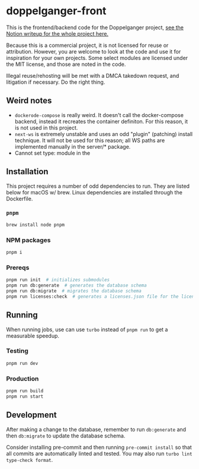 # doppelganger-front

This is the frontend/backend code for the Doppelganger project, [see the Notion writeup for the whole project here.](https://regulad.notion.site/Doppelg-nger-Portal-for-second-copies-of-apps-5732d097a25748ef93370655a3c3067b?pvs=4)

Because this is a commercial project, it is not licensed for reuse or attribution. However, you are welcome to look at the code and use it for inspiration for your own projects. Some select modules are licensed under the MIT license, and those are noted in the code.

Illegal reuse/rehosting will be met with a DMCA takedown request, and litigation if necessary. Do the right thing.

## Weird notes

- `dockerode-compose` is really weird. It doesn't call the docker-compose backend, instead it recreates the container definiton. For this reason, it is not used in this project.
- `next-ws` is extremely unstable and uses an odd "plugin" (patching) install technique. It will not be used for this reason; all WS paths are implemented manually in the server/\* package.
- Cannot set type: module in the

## Installation

This project requires a number of odd dependencies to run. They are listed below for macOS w/ brew. Linux dependencies are installed through the Dockerfile.

### `pnpm`

```bash
brew install node pnpm
```

### NPM packages

```bash
pnpm i
```

### Prereqs

```bash
pnpm run init  # initializes submodules
pnpm run db:generate  # generates the database schema
pnpm run db:migrate  # migrates the database schema
pnpm run licenses:check  # generates a licenses.json file for the licenses page
```

## Running

When running jobs, use can use `turbo` instead of `pnpm run` to get a measurable speedup.

### Testing

```bash
pnpm run dev
```

### Production

```bash
pnpm run build
pnpm run start
```

## Development

After making a change to the database, remember to run `db:generate` and then `db:migrate` to update the database schema.

Consider installing pre-commit and then running `pre-commit install` so that all commits are automatically linted and tested. You may also run `turbo lint type-check format`.
